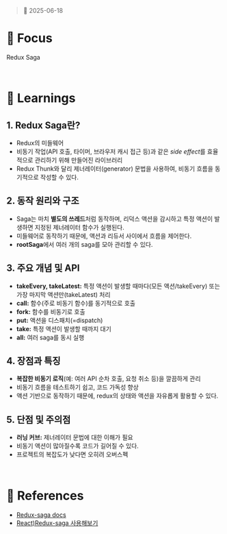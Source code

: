 > 📆 2025-06-18 

# 📌 Focus
Redux Saga

<br />

# 📝 Learnings

## 1. Redux Saga란?
- Redux의 미들웨어
- 비동기 작업(API 호출, 타이머, 브라우저 캐시 접근 등)과 같은 *side effect*를 효율적으로 관리하기 위해 만들어진 라이브러리
- Redux Thunk와 달리 제너레이터(generator) 문법을 사용하여, 비동기 흐름을 동기적으로 작성할 수 있다. 

## 2. 동작 원리와 구조
- Saga는 마치 **별도의 쓰레드**처럼 동작하며, 리덕스 액션을 감시하고 특정 액션이 발생하면 지정된 제너레이터 함수가 실행된다.
- 미들웨어로 동작하기 때문에, 액션과 리듀서 사이에서 흐름을 제어한다.
- **rootSaga**에서 여러 개의 saga를 모아 관리할 수 있다.

## 3. 주요 개념 및 API
- **takeEvery, takeLatest:** 특정 액션이 발생할 때마다(모든 액션/takeEvery) 또는 가장 마지막 액션만(takeLatest) 처리
- **call:** 함수(주로 비동기 함수)를 동기적으로 호출
- **fork:** 함수를 비동기로 호출
- **put:** 액션을 디스패치(=dispatch)
- **take:** 특정 액션이 발생할 때까지 대기
- **all:** 여러 saga를 동시 실행

## 4. 장점과 특징
- **복잡한 비동기 로직**(예: 여러 API 순차 호출, 요청 취소 등)을 깔끔하게 관리
- 비동기 흐름을 테스트하기 쉽고, 코드 가독성 향상
- 액션 기반으로 동작하기 때문에, redux의 상태와 액션을 자유롭게 활용할 수 있다.

## 5. 단점 및 주의점
- **러닝 커브:** 제너레이터 문법에 대한 이해가 필요
- 비동기 액션이 많아질수록 코드가 길어질 수 있다. 
- 프로젝트의 복잡도가 낮다면 오히려 오버스펙

<br />

# 🔗 References
- [Redux-saga docs](https://redux-saga.js.org)
- [React)Redux-saga 사용해보기](https://velog.io/@blackeichi/Redux-saga-%EC%82%AC%EC%9A%A9%ED%95%B4%EB%B3%B4%EA%B8%B0)
